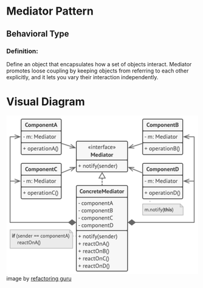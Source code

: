 # Mediator Pattern

## Behavioral Type  

### Definition:
Define an object that encapsulates how a set of objects interact. Mediator promotes
loose coupling by keeping objects from referring to each other explicitly, and it
lets you vary their interaction independently.

# Visual Diagram
![Visual Diagram Command Pattern](img/mediator.png)
image by [refactoring guru](https://refactoring.guru)
